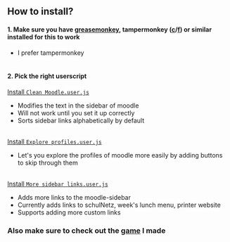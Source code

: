 ## How to install?

#### 1. Make sure you have [greasemonkey](https://addons.mozilla.org/en-US/firefox/addon/greasemonkey/), tampermonkey ([c](https://chrome.google.com/webstore/detail/tampermonkey/dhdgffkkebhmkfjojejmpbldmpobfkfo)/[f](https://addons.mozilla.org/en-US/firefox/addon/tampermonkey/)) or similar installed for this to work
* I prefer tampermonkey<br><br>

#### 2. Pick the right userscript<br>
[Install ```Clean Moodle.user.js```](https://github.com/melusc/lusc/raw/master/Clean%20Moodle.user.js)
* Modifies the text in the sidebar of moodle
* Will not work until you set it up correctly
* Sorts sidebar links alphabetically by default<br><br>

[Install ```Explore profiles.user.js```](https://github.com/melusc/lusc/raw/master/Explore%20profiles.user.js)
* Let's you explore the profiles of moodle more easily by adding buttons to skip through them<br><br>

[Install ```More sidebar links.user.js```](https://github.com/melusc/lusc/raw/master/More%20sidebar%20links.user.js)
* Adds more links to the moodle-sidebar<br>
* Currently adds links to schulNetz, week's lunch menu, printer website<br>
* Supports adding more custom links

### Also make sure to check out the [game](https://melusc.github.io/lusc) I made
